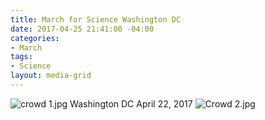 ```yaml
---
title: March for Science Washington DC
date: 2017-04-25 21:41:00 -04:00
categories:
- March
tags:
- Science
layout: media-grid
---
```


![crowd 1.jpg](/uploads/crowd%201.jpg)
Washington DC April 22, 2017
![Crowd 2.jpg](/uploads/Crowd%202.jpg)
